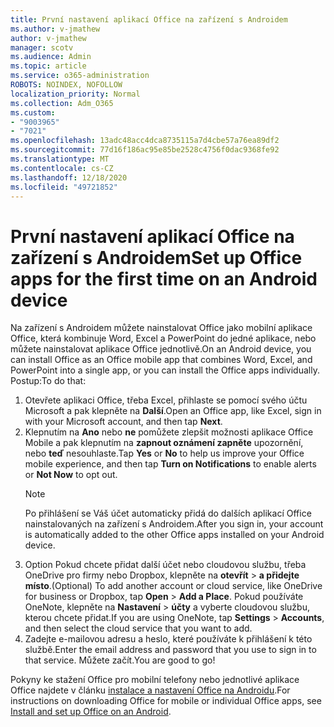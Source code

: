 ```yaml
---
title: První nastavení aplikací Office na zařízení s Androidem
ms.author: v-jmathew
author: v-jmathew
manager: scotv
ms.audience: Admin
ms.topic: article
ms.service: o365-administration
ROBOTS: NOINDEX, NOFOLLOW
localization_priority: Normal
ms.collection: Adm_O365
ms.custom:
- "9003965"
- "7021"
ms.openlocfilehash: 13adc48acc4dca8735115a7d4cbe57a76ea89df2
ms.sourcegitcommit: 77d16f186ac95e85be2528c4756f0dac9368fe92
ms.translationtype: MT
ms.contentlocale: cs-CZ
ms.lasthandoff: 12/18/2020
ms.locfileid: "49721852"
---
```

# <a name="set-up-office-apps-for-the-first-time-on-an-android-device"></a><span data-ttu-id="02360-102">První nastavení aplikací Office na zařízení s Androidem</span><span class="sxs-lookup"><span data-stu-id="02360-102">Set up Office apps for the first time on an Android device</span></span>

<span data-ttu-id="02360-103">Na zařízení s Androidem můžete nainstalovat Office jako mobilní aplikace Office, která kombinuje Word, Excel a PowerPoint do jedné aplikace, nebo můžete nainstalovat aplikace Office jednotlivě.</span><span class="sxs-lookup"><span data-stu-id="02360-103">On an Android device, you can install Office as an Office mobile app that combines Word, Excel, and PowerPoint into a single app, or you can install the Office apps individually.</span></span> <span data-ttu-id="02360-104">Postup:</span><span class="sxs-lookup"><span data-stu-id="02360-104">To do that:</span></span>

1. <span data-ttu-id="02360-105">Otevřete aplikaci Office, třeba Excel, přihlaste se pomocí svého účtu Microsoft a pak klepněte na **Další**.</span><span class="sxs-lookup"><span data-stu-id="02360-105">Open an Office app, like Excel, sign in with your Microsoft account, and then tap **Next**.</span></span>
2. <span data-ttu-id="02360-106">Klepnutím na **Ano** nebo **ne** pomůžete zlepšit možnosti aplikace Office Mobile a pak klepnutím na **zapnout oznámení zapněte** upozornění, nebo **teď** nesouhlaste.</span><span class="sxs-lookup"><span data-stu-id="02360-106">Tap **Yes** or **No** to help us improve your Office mobile experience, and then tap **Turn on Notifications** to enable alerts or **Not Now** to opt out.</span></span>
    > [!NOTE]
    > <span data-ttu-id="02360-107">Po přihlášení se Váš účet automaticky přidá do dalších aplikací Office nainstalovaných na zařízení s Androidem.</span><span class="sxs-lookup"><span data-stu-id="02360-107">After you sign in, your account is automatically added to the other Office apps installed on your Android device.</span></span>
3. <span data-ttu-id="02360-108">Option Pokud chcete přidat další účet nebo cloudovou službu, třeba OneDrive pro firmy nebo Dropbox, klepněte na **otevřít**  >  **a přidejte místo**.</span><span class="sxs-lookup"><span data-stu-id="02360-108">(Optional) To add another account or cloud service, like OneDrive for business or Dropbox, tap **Open** > **Add a Place**.</span></span> <span data-ttu-id="02360-109">Pokud používáte OneNote, klepněte na **Nastavení**  >  **účty** a vyberte cloudovou službu, kterou chcete přidat.</span><span class="sxs-lookup"><span data-stu-id="02360-109">If you are using OneNote, tap **Settings** > **Accounts**, and then select the cloud service that you want to add.</span></span>
4. <span data-ttu-id="02360-110">Zadejte e-mailovou adresu a heslo, které používáte k přihlášení k této službě.</span><span class="sxs-lookup"><span data-stu-id="02360-110">Enter the email address and password that you use to sign in to that service.</span></span> <span data-ttu-id="02360-111">Můžete začít.</span><span class="sxs-lookup"><span data-stu-id="02360-111">You are good to go!</span></span>

<span data-ttu-id="02360-112">Pokyny ke stažení Office pro mobilní telefony nebo jednotlivé aplikace Office najdete v článku [instalace a nastavení Office na Androidu](https://go.microsoft.com/fwlink/?linkid=2135287).</span><span class="sxs-lookup"><span data-stu-id="02360-112">For instructions on downloading Office for mobile or individual Office apps, see [Install and set up Office on an Android](https://go.microsoft.com/fwlink/?linkid=2135287).</span></span>
